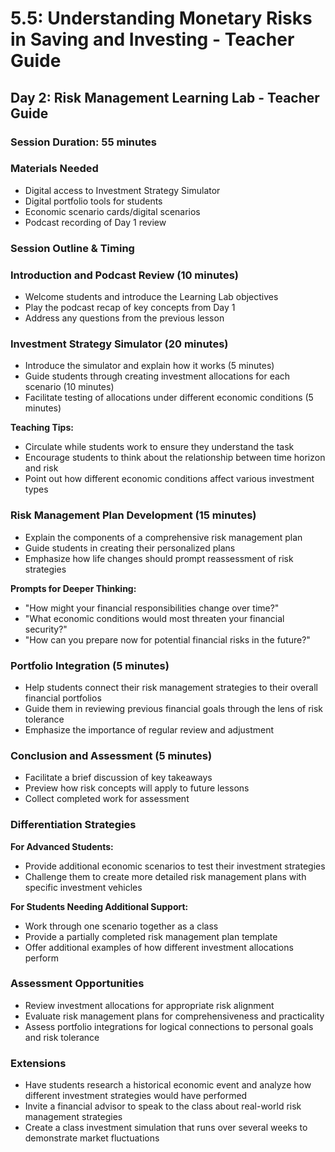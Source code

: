 # 5.5: Understanding Monetary Risks in Saving and Investing - Teacher Guide

## Day 2: Risk Management Learning Lab - Teacher Guide

### Session Duration: 55 minutes

### Materials Needed

- Digital access to Investment Strategy Simulator
- Digital portfolio tools for students
- Economic scenario cards/digital scenarios
- Podcast recording of Day 1 review

### Session Outline & Timing

### Introduction and Podcast Review (10 minutes)

- Welcome students and introduce the Learning Lab objectives
- Play the podcast recap of key concepts from Day 1
- Address any questions from the previous lesson

### Investment Strategy Simulator (20 minutes)

- Introduce the simulator and explain how it works (5 minutes)
- Guide students through creating investment allocations for each scenario (10 minutes)
- Facilitate testing of allocations under different economic conditions (5 minutes)

**Teaching Tips:**

- Circulate while students work to ensure they understand the task
- Encourage students to think about the relationship between time horizon and risk
- Point out how different economic conditions affect various investment types

### Risk Management Plan Development (15 minutes)

- Explain the components of a comprehensive risk management plan
- Guide students in creating their personalized plans
- Emphasize how life changes should prompt reassessment of risk strategies

**Prompts for Deeper Thinking:**

- "How might your financial responsibilities change over time?"
- "What economic conditions would most threaten your financial security?"
- "How can you prepare now for potential financial risks in the future?"

### Portfolio Integration (5 minutes)

- Help students connect their risk management strategies to their overall financial portfolios
- Guide them in reviewing previous financial goals through the lens of risk tolerance
- Emphasize the importance of regular review and adjustment

### Conclusion and Assessment (5 minutes)

- Facilitate a brief discussion of key takeaways
- Preview how risk concepts will apply to future lessons
- Collect completed work for assessment

### Differentiation Strategies

**For Advanced Students:**

- Provide additional economic scenarios to test their investment strategies
- Challenge them to create more detailed risk management plans with specific investment vehicles

**For Students Needing Additional Support:**

- Work through one scenario together as a class
- Provide a partially completed risk management plan template
- Offer additional examples of how different investment allocations perform

### Assessment Opportunities

- Review investment allocations for appropriate risk alignment
- Evaluate risk management plans for comprehensiveness and practicality
- Assess portfolio integrations for logical connections to personal goals and risk tolerance

### Extensions

- Have students research a historical economic event and analyze how different investment strategies would have performed
- Invite a financial advisor to speak to the class about real-world risk management strategies
- Create a class investment simulation that runs over several weeks to demonstrate market fluctuations